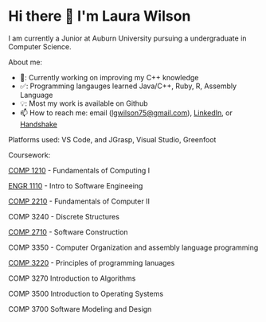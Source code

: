 # Hi there 👋 I'm Laura Wilson 

I am currently a Junior at Auburn University pursuing a undergraduate in Computer Science. 

About me:

- 🔭: Currently working on improving my C++ knowledge
- ✅: Programming langauges learned Java/C++, Ruby, R, Assembly Language
-  💡: Most my work is available on Github
- 📫 How to reach me: email (lgwilson75@gmail.com), [LinkedIn](https://www.linkedin.com/in/laura-wilson-806093232?lipi=urn%3Ali%3Apage%3Ad_flagship3_profile_view_base_contact_details%3Bt8GVzFcnSmGk%2BwY%2B9EF4Ug%3D%3D), or [Handshake](https://auburn.joinhandshake.com/stu/users/26064156)


Platforms used: VS Code, and JGrasp, Visual Studio, Greenfoot

Coursework: 

[COMP 1210](https://github.com/ProgrammerL900/COMP-1210) - Fundamentals of Computing I

[ENGR 1110](https://github.com/ProgrammerL900/ENGR-1100) - Intro to Software Engineeing

[COMP 2210](https://github.com/ProgrammerL900/COMP-2210) - Fundamentals of Computer II

COMP 3240 - Discrete Structures

[COMP 2710](https://github.com/ProgrammerL900/COMP-2710) - Software Construction

COMP 3350 - Computer Organization and assembly language programming

[COMP 3220](https://github.com/ProgrammerL900/COMP-3220) - Principles of programming lanuages



COMP 3270 Introduction to Algorithms

COMP 3500 Introduction to Operating Systems

COMP 3700 Software Modeling and Design




